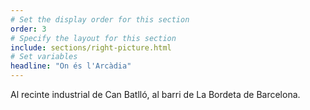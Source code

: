 ```yaml
---
# Set the display order for this section
order: 3
# Specify the layout for this section
include: sections/right-picture.html
# Set variables
headline: "On és l'Arcàdia"
---
```

Al recinte industrial de Can Batlló, al barri de La Bordeta de Barcelona.
